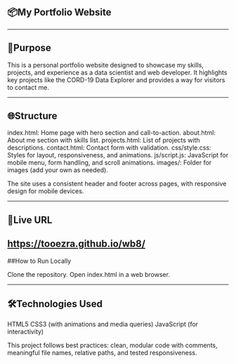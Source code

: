 ##  📦My Portfolio Website

-------------------------------------------------------------------------------------------------------------------------------------------

## 🎯Purpose

This is a personal portfolio website designed to showcase my skills, projects, and experience as a data scientist and web developer. It highlights key projects like the CORD-19 Data Explorer and provides a way for visitors to contact me.

------------------------------------------------------------------------------------------------------------------------------------------

## 🌐Structure

index.html: Home page with hero section and call-to-action.
about.html: About me section with skills list.
projects.html: List of projects with descriptions.
contact.html: Contact form with validation.
css/style.css: Styles for layout, responsiveness, and animations.
js/script.js: JavaScript for mobile menu, form handling, and scroll animations.
images/: Folder for images (add your own as needed).

The site uses a consistent header and footer across pages, with responsive design for mobile devices.

----------------------------------------------------------------------------------------------------------------------------------
## 🚀Live URL

https://tooezra.github.io/wb8/
--------------------------------------------------------------------------------------------------------------------------------------

##How to Run Locally

Clone the repository.
Open index.html in a web browser.

---------------------------------------------------------------------------------------------------------------------------------------

## 🛠️Technologies Used

HTML5
CSS3 (with animations and media queries)
JavaScript (for interactivity)

This project follows best practices: clean, modular code with comments, meaningful file names, relative paths, and tested responsiveness.
